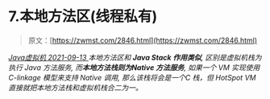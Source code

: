 <!--yml
category: 未分类
date: 0001-01-01 00:00:00
-->

# 7.本地方法区(线程私有)

> 原文：[https://zwmst.com/2846.html](https://zwmst.com/2846.html)

   [ *Java虚拟机* ](https://zwmst.com/java%e8%99%9a%e6%8b%9f%e6%9c%ba)*[ <time datetime="2021-09-13T23:14:04+08:00"> 2021-09-13 </time> ](https://zwmst.com/2846.html)  本地方法区和 **Java Stack 作用类似**, 区别是虚拟机栈为执行 Java 方法服务, 而**本地方法栈则为Native 方法服务**, 如果一个 VM 实现使用 C-linkage 模型来支持 Native 调用, 那么该栈将会是一个C 栈，但 HotSpot VM 直接就把本地方法栈和虚拟机栈合二为一。*